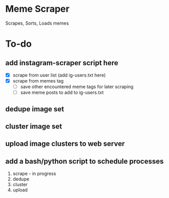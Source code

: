 # Meme Scraper
Scrapes, Sorts, Loads memes

# To-do
## add instagram-scraper script here
  - [x] scrape from user list (add ig-users.txt here)
  - [x] scrape from memes tag
    - [ ] save other encountered meme tags for later scraping
    - [ ] save meme posts to add to ig-users.txt
## dedupe image set
## cluster image set
## upload image clusters to web server
## add a bash/python script to schedule processes
  1. scrape - in progress
  2. dedupe
  3. cluster
  4. upload
